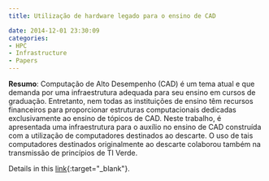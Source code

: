```yaml
---
title: Utilização de hardware legado para o ensino de CAD

date: 2014-12-01 23:30:09
categories:
- HPC
- Infrastructure
- Papers
---
```


**Resumo**: Computação de Alto Desempenho (CAD) é um tema atual e que demanda por uma infraestrutura adequada para seu ensino em cursos de graduação. Entretanto, nem todas as instituições de ensino têm recursos financeiros para proporcionar estruturas computacionais dedicadas exclusivamente ao ensino de tópicos de CAD. Neste trabalho, é apresentada uma infraestrutura para o auxílio no ensino de CAD construída com a utilização de computadores destinados ao descarte. O uso de tais computadores destinados originalmente ao descarte colaborou também na transmissão de princípios de TI Verde.


Details in this [link](http://www2.sbc.org.br/ceacpad/ijcae/v3_n1_dec_2014/IJCAE_v3_n1_dez_2014_paper_5_vf.pdf){:target="_blank"}.
